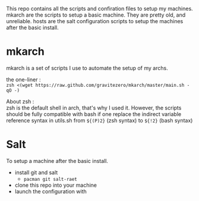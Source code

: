 This repo contains all the scripts and confiration files to setup my machines.
mkarch are the scripts to setup a basic machine. They are pretty old, and unreliable.
hosts are the salt configuration scripts to setup the machines after the basic install.

# mkarch

mkarch is a set of scripts I use to automate the setup of my archs.

the one-liner :  
`zsh <(wget https://raw.github.com/gravitezero/mkarch/master/main.sh -qO -)`

About zsh :  
zsh is the default shell in arch, that's why I used it.
However, the scripts should be fully compatible with bash if one replace the indirect variable reference syntax in utils.sh from `${(P)2}` (zsh syntax) to `${!2}` (bash syntax)

# Salt

To setup a machine after the basic install.

- install git and salt
    + `pacman git salt-raet`
- clone this repo into your machine
- launch the configuration with 